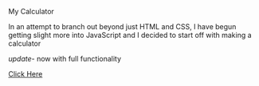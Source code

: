 My Calculator

In an attempt to branch out beyond just HTML and CSS, I have begun getting slight more into JavaScript
and I decided to start off with making a calculator

*update*- now with full functionality

[Click Here](https://mrdrekc.github.io/My-Calculator/)
